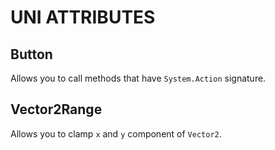 # UNI ATTRIBUTES

## Button

Allows you to call methods that have `System.Action` signature.

## Vector2Range

Allows you to clamp `x` and `y` component of `Vector2`.
